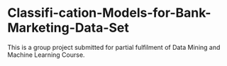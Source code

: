 # Classifi-cation-Models-for-Bank-Marketing-Data-Set
This is a group project submitted for partial fulfilment of Data Mining and Machine Learning Course.  
